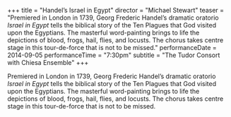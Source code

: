 +++
title = "Handel’s Israel in Egypt"
director = "Michael Stewart"
teaser = "Premiered in London in 1739, Georg Frederic Handel’s dramatic oratorio *Israel in Egypt* tells the biblical story of the Ten Plagues that God visited upon the Egyptians. The masterful word-painting brings to life the depictions of blood, frogs, hail, flies, and locusts. The chorus takes centre stage in this tour-de-force that is not to be missed."
performanceDate = 2014-09-05
performanceTime = "7:30pm"
subtitle = "The Tudor Consort with Chiesa Ensemble"
+++

Premiered in London in 1739, Georg Frederic Handel’s dramatic oratorio *Israel in Egypt* tells the biblical story of the Ten Plagues that God visited upon the Egyptians. The masterful word-painting brings to life the depictions of blood, frogs, hail, flies, and locusts. The chorus takes centre stage in this tour-de-force that is not to be missed.
